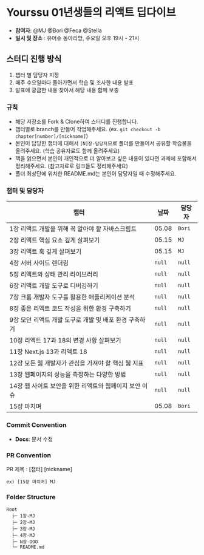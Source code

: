 # Yourssu 01년생들의 리액트 딥다이브

- **참여자**: @MJ @Bori @Feca @Stella
- **일시 및 장소** : 유어슈 동아리방, 수요일 오후 19시 - 21시

## 스터디 진행 방식

1. 챕터 별 담당자 지정
2. 매주 수요일마다 돌아가면서 학습 및 조사한 내용 발표
3. 발표에 궁금한 내용 찾아서 해당 내용 함께 보충

### 규칙

- 해당 저장소를 Fork & Clone하여 스터디를 진행합니다.
- 챕터별로 branch를 만들어 작업해주세요. (ex. `git checkout -b chapter[number]/[nickname]`)
- 본인이 담당한 챕터에 대해서 `[N]장-담당자`으로 폴더를 만들어서 공유할 학습물을 올려주세요. (학습 공유자료도 함께 올려주세요)
- 책을 읽으면서 본인이 개인적으로 더 알아보고 싶은 내용이 있다면 과제에 포함해서 정리해주세요. (참고자료로 링크들도 정리해주세요)
- 폴더 최상단에 위치한 README.md는 본인이 담당자일 때 수정해주세요.

### 챕터 및 담당자

| 챕터                                                   | 날짜   | 담당자 |
| ------------------------------------------------------ | ------ | ------ |
| 1장 리액트 개발을 위해 꼭 알아야 할 자바스크립트       | 05.08  | `Bori` |
| 2장 리액트 핵심 요소 깊게 살펴보기                     | 05.15  | `MJ`   |
| 3장 리액트 훅 깊게 살펴보기                            | 05.15  | `MJ`   |
| 4장 서버 사이드 렌더링                                 | `null` | `null` |
| 5장 리액트와 상태 관리 라이브러리                      | `null` | `null` |
| 6장 리액트 개발 도구로 디버깅하기                      | `null` | `null` |
| 7장 크롬 개발자 도구를 활용한 애플리케이션 분석        | `null` | `null` |
| 8장 좋은 리액트 코드 작성을 위한 환경 구축하기         | `null` | `null` |
| 9장 모던 리액트 개발 도구로 개발 및 배포 환경 구축하기 | `null` | `null` |
| 10장 리액트 17과 18의 변경 사항 살펴보기               | `null` | `null` |
| 11장 Next.js 13과 리액트 18                            | `null` | `null` |
| 12장 모든 웹 개발자가 관심을 가져야 할 핵심 웹 지표    | `null` | `null` |
| 13장 웹페이지의 성능을 측정하는 다양한 방법            | `null` | `null` |
| 14장 웹 사이트 보안을 위한 리액트와 웹페이지 보안 이슈 | `null` | `null` |
| 15장 마치며                                            | 05.08  | `Bori` |

### Commit Convention

- **Docs**: 문서 수정

### PR Convention

PR 제목 : [챕터] [nickname]

```
ex) [15장 마치며] MJ
```

### Folder Structure

```
Root
  ├─ 1장-MJ
  ├─ 2장-MJ
  ├─ 3장-MJ
  ├─ 4장-MJ
  ├─ N장-OOO
  └─ README.md
```
